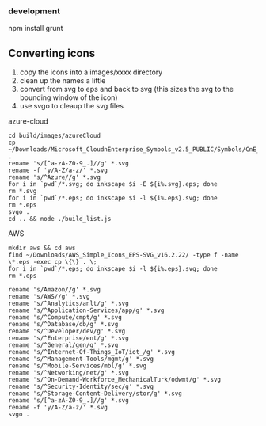 ### development
npm install
grunt


## Converting icons
1. copy the icons into a images/xxxx directory
2. clean up the names a little
3. convert from svg to eps and back to svg (this sizes the svg to the bounding window of the icon)
4. use svgo to cleaup the svg files

azure-cloud
```
cd build/images/azureCloud
cp ~/Downloads/Microsoft_CloudnEnterprise_Symbols_v2.5_PUBLIC/Symbols/CnE_Cloud/SVG/*.svg .
rename 's/[^a-zA-Z0-9_.]//g' *.svg
rename -f 'y/A-Z/a-z/' *.svg
rename 's/^Azure//g' *.svg
for i in `pwd`/*.svg; do inkscape $i -E ${i%.svg}.eps; done
rm *.svg
for i in `pwd`/*.eps; do inkscape $i -l ${i%.eps}.svg; done
rm *.eps
svgo .
cd .. && node ./build_list.js
```

AWS
```
mkdir aws && cd aws
find ~/Downloads/AWS_Simple_Icons_EPS-SVG_v16.2.22/ -type f -name \*.eps -exec cp \{\} . \;
for i in `pwd`/*.eps; do inkscape $i -l ${i%.eps}.svg; done
rm *.eps

rename 's/Amazon//g' *.svg
rename 's/AWS//g' *.svg
rename 's/^Analytics/anlt/g' *.svg
rename 's/^Application-Services/app/g' *.svg
rename 's/^Compute/cmpt/g' *.svg
rename 's/^Database/db/g' *.svg
rename 's/^Developer/dev/g' *.svg
rename 's/^Enterprise/ent/g' *.svg
rename 's/^General/gen/g' *.svg
rename 's/^Internet-Of-Things_IoT/iot_/g' *.svg
rename 's/^Management-Tools/mgmt/g' *.svg
rename 's/^Mobile-Services/mbl/g' *.svg
rename 's/^Networking/net/g' *.svg
rename 's/^On-Demand-Workforce_MechanicalTurk/odwmt/g' *.svg
rename 's/^Security-Identity/sec/g' *.svg
rename 's/^Storage-Content-Delivery/stor/g' *.svg
rename 's/[^a-zA-Z0-9_.]//g' *.svg
rename -f 'y/A-Z/a-z/' *.svg
svgo .
```
